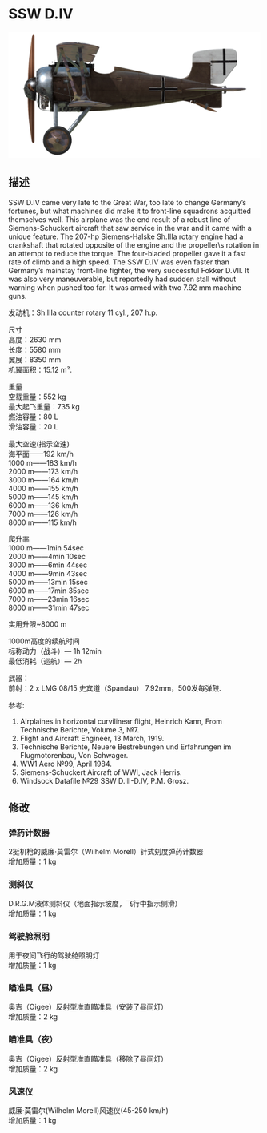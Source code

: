 # SSW D.IV  
  
![schuckertdiv](../images/schuckertdiv.png)  
  
## 描述  
  
SSW D.IV came very late to the Great War, too late to change Germany’s fortunes, but what machines did make it to front-line squadrons acquitted themselves well. This airplane was the end result of a robust line of Siemens-Schuckert aircraft that saw service in the war and it came with a unique feature. The 207-hp Siemens-Halske Sh.IIIa rotary engine had a crankshaft that rotated opposite of the engine and the propeller\s rotation in an attempt to reduce the torque. The four-bladed propeller gave it a fast rate of climb and a high speed. The SSW D.IV was even faster than Germany’s mainstay front-line fighter, the very successful Fokker D.VII. It was also very maneuverable, but reportedly had sudden stall without warning when pushed too far. It was armed with two 7.92 mm machine guns.  
  
  
发动机：Sh.IIIa counter rotary 11 cyl., 207 h.p.  
  
尺寸  
高度：2630 mm  
长度：5580 mm  
翼展：8350 mm  
机翼面积：15.12 m².  
  
重量  
空载重量：552 kg  
最大起飞重量：735 kg  
燃油容量：80 L  
滑油容量：20 L  
  
最大空速(指示空速)  
海平面——192 km/h  
1000 m——183 km/h  
2000 m——173 km/h  
3000 m——164 km/h  
4000 m——155 km/h  
5000 m——145 km/h  
6000 m——136 km/h  
7000 m——126 km/h  
8000 m——115 km/h  
  
爬升率  
1000 m——1min 54sec  
2000 m——4min 10sec  
3000 m——6min 44sec  
4000 m——9min 43sec  
5000 m——13min 15sec  
6000 m——17min 35sec  
7000 m——23min 16sec  
8000 m——31min 47sec  
  
实用升限~8000 m  
  
1000m高度的续航时间  
标称动力（战斗）— 1h 12min  
最低消耗（巡航）— 2h  
  
武器：  
前射：2 х LMG 08/15 史宾道（Spandau） 7.92mm，500发每弹鼓.  
  
参考:  
1) Airplaines in horizontal curvilinear flight, Heinrich Kann, From Technische Berichte, Volume 3, №7.  
2) Flight and Aircraft Engineer, 13 March, 1919.  
3) Technische Berichte, Neuere Bestrebungen und Erfahrungen im Flugmotorenbau, Von Schwager.  
4) WW1 Aero №99, April 1984.  
5) Siemens-Schuckert Aircraft of WWI, Jack Herris.  
6) Windsock Datafile №29 SSW D.III-D.IV, P.M. Grosz.  
  
## 修改  
  
  
### 弹药计数器  
  
2挺机枪的威廉·莫雷尔（Wilhelm Morell）针式刻度弹药计数器  
增加质量：1 kg  
  
  
### 测斜仪  
  
D.R.G.M液体测斜仪（地面指示坡度，飞行中指示侧滑）  
增加质量：1 kg  
  
  
### 驾驶舱照明  
  
用于夜间飞行的驾驶舱照明灯  
增加质量：1 kg  
  
  
### 瞄准具（昼）  
  
奥吉（Oigee）反射型准直瞄准具（安装了昼间灯）  
增加质量：2 kg  
  
  
### 瞄准具（夜）  
  
奥吉（Oigee）反射型准直瞄准具（移除了昼间灯）  
增加质量：2 kg  
  
  
### 风速仪  
  
威廉·莫雷尔(Wilhelm Morell)风速仪(45-250 km/h)  
增加质量：1 kg  
